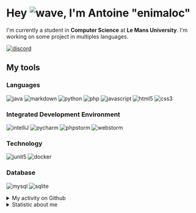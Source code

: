 # Hey ![wave], I'm Antoine "enimaloc"

I'm currently a student in **Computer Science** at **Le Mans University**. I'm working on some project in multiples
languages.

[![discord]](https://discord.com/users/136200628509605888)
## My tools

### Languages
![java] ![markdown] ![python] ![php] ![javascript] ![html5] ![css3]

### Integrated Development Environment
![intelliJ] ![pycharm] ![phpstorm]  ![webstorm]

### Technology
![junit5] ![docker]

### Database
![mysql] ![sqlite]

<details>
<summary>My activity on Github</summary>

<!--RECENT_ACTIVITY:last_update-->
> Last Updated: 26/07 17:13 (Europe/Paris)
<!--RECENT_ACTIVITY:last_update_end-->
<!--RECENT_ACTIVITY:start-->
1. ![star] Starred [coaber/DEReactor](https://github.com/coaber/DEReactor)
2. ![star] Starred [nektos/act](https://github.com/nektos/act)
3. ![prMerged] Merged PR [`#4`](https://github.com/enimaloc/esportlinebot/pull/4) in [enimaloc/esportlinebot](https://github.com/enimaloc/esportlinebot)
4. ![prOpened] Opened PR [`#4`](https://github.com/enimaloc/esportlinebot/pull/4) in [enimaloc/esportlinebot](https://github.com/enimaloc/esportlinebot)
5. ![prOpened] Opened PR [`#3`](https://github.com/enimaloc/esportlinebot/pull/3) in [enimaloc/esportlinebot](https://github.com/enimaloc/esportlinebot)
6. ![prMerged] Merged PR [`#1`](https://github.com/enimaloc/skills-introduction-to-github/pull/1) in [enimaloc/skills-introduction-to-github](https://github.com/enimaloc/skills-introduction-to-github)
7. ![prOpened] Opened PR [`#1`](https://github.com/enimaloc/skills-introduction-to-github/pull/1) in [enimaloc/skills-introduction-to-github](https://github.com/enimaloc/skills-introduction-to-github)
8. ![repoCreated] Created repository [enimaloc/skills-introduction-to-github](https://github.com/enimaloc/skills-introduction-to-github)
9. ![fork] Forked [`enimaloc/reposilite`](https://github.com/enimaloc/reposilite) from [dzikoysk/reposilite](https://github.com/dzikoysk/reposilite)
10. ![issueOpened] Opened issue [`#1825`](https://github.com/dzikoysk/reposilite/issues/1825) in [dzikoysk/reposilite](https://github.com/dzikoysk/reposilite)
<!--RECENT_ACTIVITY:end-->

</details>

<details>
<summary>Statistic about me</summary>

<p align="center">
<a href="https://wakatime.com/@enimaloc">
<img src="https://github-readme-stats.vercel.app/api/wakatime?username=enimaloc&theme=dark&hide_border=true&hide_title=true&layout=compact" alt="enimaloc's wakatime stats">
</a>
</p>

<!--START_SECTION:waka-->
![Code Time](http://img.shields.io/badge/Code%20Time-2%2C709%20hrs%2047%20mins-blue)

**🐱 My GitHub Data** 

> 📦 17.3 kB Used in GitHub's Storage 
 > 
> 🏆 182 Contributions in the Year 2023
 > 
> 🚫 Not Opted to Hire
 > 
> 📜 42 Public Repositories 
 > 
> 🔑 17 Private Repositories 
 > 

 Last Updated on 26/07/2023 12:29:36 UTC
<!--END_SECTION:waka-->

</details>

<!-- Icons -->
[wave]: https://cdn.jsdelivr.net/gh/Readme-Workflows/Readme-Icons@1.1.0/icons/gifs/wave.gif

<!-- Badges -->
[issueOpened]: https://cdn.jsdelivr.net/gh/Readme-Workflows/Readme-Icons@main/icons/octicons/IssueOpened.svg
[issueClosed]: https://cdn.jsdelivr.net/gh/Readme-Workflows/Readme-Icons@main/icons/octicons/IssueClosed.svg

[prOpened]: https://cdn.jsdelivr.net/gh/Readme-Workflows/Readme-Icons@main/icons/octicons/PullRequestOpened.svg
[prClosed]: https://cdn.jsdelivr.net/gh/Readme-Workflows/Readme-Icons@main/icons/octicons/PullRequestClosed.svg
[prMerged]: https://cdn.jsdelivr.net/gh/Readme-Workflows/Readme-Icons@main/icons/octicons/PullRequestMerged.svg

[comment]: https://cdn.jsdelivr.net/gh/Readme-Workflows/Readme-Icons@main/icons/octicons/Comment.svg

[changesRequested]: https://cdn.jsdelivr.net/gh/Readme-Workflows/Readme-Icons@main/icons/octicons/RequestedChanges.svg
[approved]: https://cdn.jsdelivr.net/gh/Readme-Workflows/Readme-Icons@main/icons/octicons/ApprovedChanges.svg

[repoCreated]: https://cdn.jsdelivr.net/gh/Readme-Workflows/Readme-Icons@main/icons/octicons/Repository.svg
[newRelease]: https://cdn.jsdelivr.net/gh/Readme-Workflows/Readme-Icons@main/icons/octicons/Release.svg
[star]: https://cdn.jsdelivr.net/gh/Readme-Workflows/Readme-Icons@main/icons/octicons/StarredRepository.svg
[wiki]: https://cdn.jsdelivr.net/gh/Readme-Workflows/Readme-Icons@main/icons/octicons/Wiki.svg
[fork]: https://cdn.jsdelivr.net/gh/Readme-Workflows/Readme-Icons@main/icons/octicons/ForkedRepository.svg
[people]: https://cdn.jsdelivr.net/gh/Readme-Workflows/Readme-Icons@main/icons/octicons/People.svg

<!-- Meta Badge -->
[junit5]: https://img.shields.io/badge/JUnit5-323330?style=for-the-badge&logo=junit5

<!--- https://github.com/alexandresanlim/Badges4-README.md-Profile#-group- -->
[discord]: https://img.shields.io/badge/Discord-323330?style=for-the-badge&logo=discord

<!--- https://github.com/alexandresanlim/Badges4-README.md-Profile#-languages- -->
[java]: https://img.shields.io/badge/Java-323330?style=for-the-badge&logo=java
[python]: https://img.shields.io/badge/Python-323330?style=for-the-badge&logo=python
[php]: https://img.shields.io/badge/PHP-323330?style=for-the-badge&logo=php
[javascript]: https://img.shields.io/badge/JavaScript-323330?style=for-the-badge&logo=javascript
[html5]: https://img.shields.io/badge/HTML5-323330?style=for-the-badge&logo=html5
[css3]: https://img.shields.io/badge/CSS3-323330?style=for-the-badge&logo=css3

<!--- https://github.com/alexandresanlim/Badges4-README.md-Profile#-database- -->
[mysql]: https://img.shields.io/badge/MySQL-323330?style=for-the-badge&logo=mysql
[sqlite]: https://img.shields.io/badge/SQLite-323330?style=for-the-badge&logo=sqlite

<!--- https://github.com/alexandresanlim/Badges4-README.md-Profile#-frameworks- -->
[markdown]: https://img.shields.io/badge/Markdown-323330?style=for-the-badge&logo=markdown
[docker]: https://img.shields.io/badge/Docker-323330?style=for-the-badge&logo=docker

<!--- https://github.com/alexandresanlim/Badges4-README.md-Profile#-ide- -->
[intelliJ]: https://img.shields.io/badge/IntelliJIDEA-323330.svg?style=for-the-badge&logo=intellij-idea
[pycharm]: https://img.shields.io/badge/PyCharm-323330.svg?&style=for-the-badge&logo=PyCharm
[phpstorm]: http://img.shields.io/badge/-PHPStorm-323330?style=for-the-badge&logo=phpstorm
[webstorm]: https://img.shields.io/badge/WebStorm-323330?style=for-the-badge&logo=WebStorm